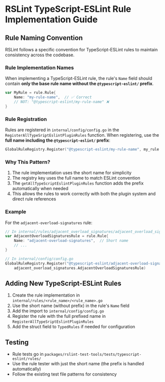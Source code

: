 # RSLint TypeScript-ESLint Rule Implementation Guide

## Rule Naming Convention

RSLint follows a specific convention for TypeScript-ESLint rules to maintain consistency across the codebase.

### Rule Implementation Names

When implementing a TypeScript-ESLint rule, the rule's `Name` field should contain **only the base rule name without the `@typescript-eslint/` prefix**.

```go
var MyRule = rule.Rule{
    Name: "my-rule-name",  // ✅ Correct
    // NOT: "@typescript-eslint/my-rule-name" ❌
}
```

### Rule Registration

Rules are registered in `internal/config/config.go` in the `RegisterAllTypeSriptEslintPluginRules` function. When registering, use the **full name including the `@typescript-eslint/` prefix**:

```go
GlobalRuleRegistry.Register("@typescript-eslint/my-rule-name", my_rule.MyRule)
```

### Why This Pattern?

1. The rule implementation uses the short name for simplicity
2. The registry key uses the full name to match ESLint convention
3. The `getAllTypeScriptEslintPluginRules` function adds the prefix automatically when needed
4. This allows the rules to work correctly with both the plugin system and direct rule references

### Example

For the `adjacent-overload-signatures` rule:

```go
// In internal/rules/adjacent_overload_signatures/adjacent_overload_signatures.go
var AdjacentOverloadSignaturesRule = rule.Rule{
    Name: "adjacent-overload-signatures",  // Short name
    // ...
}

// In internal/config/config.go
GlobalRuleRegistry.Register("@typescript-eslint/adjacent-overload-signatures",
    adjacent_overload_signatures.AdjacentOverloadSignaturesRule)
```

## Adding New TypeScript-ESLint Rules

1. Create the rule implementation in `internal/rules/<rule_name>/<rule_name>.go`
2. Use the short name (without prefix) in the rule's `Name` field
3. Add the import to `internal/config/config.go`
4. Register the rule with the full prefixed name in `RegisterAllTypeSriptEslintPluginRules`
5. Add the struct field to `TypedRules` if needed for configuration

## Testing

- Rule tests go in `packages/rslint-test-tools/tests/typescript-eslint/rules/`
- Use the rule tester with just the short name (the prefix is handled automatically)
- Follow the existing test file patterns for consistency
